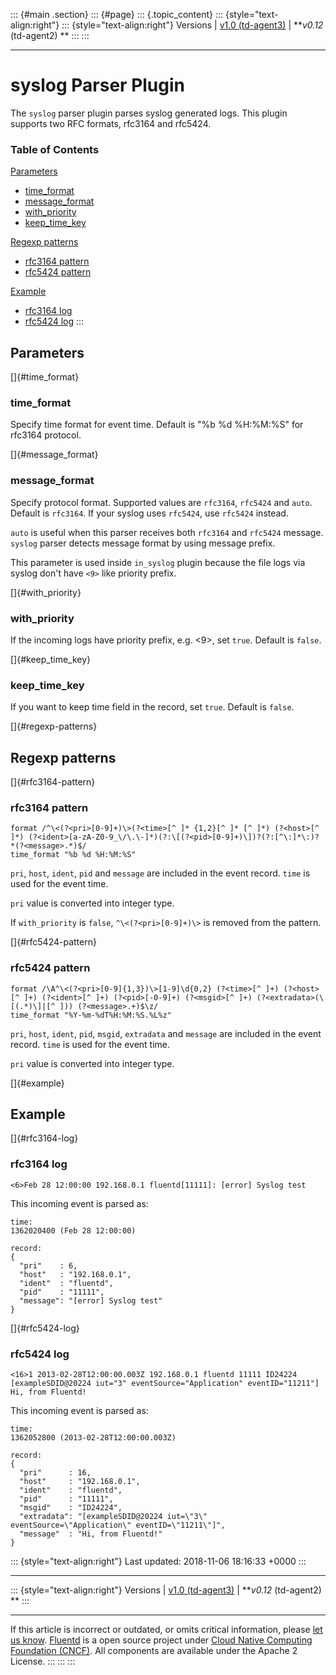 ::: {#main .section}
::: {#page}
::: {.topic_content}
::: {style="text-align:right"}
::: {style="text-align:right"}
Versions \| [v1.0 (td-agent3)](/v1.0/articles/parser_syslog) \|
***v0.12* (td-agent2) **
:::
:::

------------------------------------------------------------------------

syslog Parser Plugin
====================

The `syslog` parser plugin parses syslog generated logs. This plugin
supports two RFC formats, rfc3164 and rfc5424.


### Table of Contents

[Parameters](#parameters)

-   [time\_format](#time_format)
-   [message\_format](#message_format)
-   [with\_priority](#with_priority)
-   [keep\_time\_key](#keep_time_key)

[Regexp patterns](#regexp-patterns)

-   [rfc3164 pattern](#rfc3164-pattern)
-   [rfc5424 pattern](#rfc5424-pattern)

[Example](#example)

-   [rfc3164 log](#rfc3164-log)
-   [rfc5424 log](#rfc5424-log)
:::

Parameters
----------

[]{#time_format}

### time\_format

Specify time format for event time. Default is "%b %d %H:%M:%S" for
rfc3164 protocol.

[]{#message_format}

### message\_format

Specify protocol format. Supported values are `rfc3164`, `rfc5424` and
`auto`. Default is `rfc3164`. If your syslog uses `rfc5424`, use
`rfc5424` instead.

`auto` is useful when this parser receives both `rfc3164` and `rfc5424`
message. `syslog` parser detects message format by using message prefix.

This parameter is used inside `in_syslog` plugin because the file logs
via syslog don't have `<9>` like priority prefix.

[]{#with_priority}

### with\_priority

If the incoming logs have priority prefix, e.g. \<9\>, set `true`.
Default is `false`.

[]{#keep_time_key}

### keep\_time\_key

If you want to keep time field in the record, set `true`. Default is
`false`.

[]{#regexp-patterns}

Regexp patterns
---------------

[]{#rfc3164-pattern}

### rfc3164 pattern

``` {.CodeRay}
format /^\<(?<pri>[0-9]+)\>(?<time>[^ ]* {1,2}[^ ]* [^ ]*) (?<host>[^ ]*) (?<ident>[a-zA-Z0-9_\/\.\-]*)(?:\[(?<pid>[0-9]+)\])?(?:[^\:]*\:)? *(?<message>.*)$/
time_format "%b %d %H:%M:%S"
```

`pri`, `host`, `ident`, `pid` and `message` are included in the event
record. `time` is used for the event time.

`pri` value is converted into integer type.

If `with_priority` is `false`, `^\<(?<pri>[0-9]+)\>` is removed from the
pattern.

[]{#rfc5424-pattern}

### rfc5424 pattern

``` {.CodeRay}
format /\A^\<(?<pri>[0-9]{1,3})\>[1-9]\d{0,2} (?<time>[^ ]+) (?<host>[^ ]+) (?<ident>[^ ]+) (?<pid>[-0-9]+) (?<msgid>[^ ]+) (?<extradata>(\[(.*)\]|[^ ])) (?<message>.+)$\z/
time_format "%Y-%m-%dT%H:%M:%S.%L%z"
```

`pri`, `host`, `ident`, `pid`, `msgid`, `extradata` and `message` are
included in the event record. `time` is used for the event time.

`pri` value is converted into integer type.

[]{#example}

Example
-------

[]{#rfc3164-log}

### rfc3164 log

``` {.CodeRay}
<6>Feb 28 12:00:00 192.168.0.1 fluentd[11111]: [error] Syslog test
```

This incoming event is parsed as:

``` {.CodeRay}
time:
1362020400 (Feb 28 12:00:00)

record:
{
  "pri"    : 6,
  "host"   : "192.168.0.1",
  "ident"  : "fluentd",
  "pid"    : "11111",
  "message": "[error] Syslog test"
}
```

[]{#rfc5424-log}

### rfc5424 log

``` {.CodeRay}
<16>1 2013-02-28T12:00:00.003Z 192.168.0.1 fluentd 11111 ID24224 [exampleSDID@20224 iut="3" eventSource="Application" eventID="11211"] Hi, from Fluentd!
```

This incoming event is parsed as:

``` {.CodeRay}
time:
1362052800 (2013-02-28T12:00:00.003Z)

record:
{
  "pri"      : 16,
  "host"     : "192.168.0.1",
  "ident"    : "fluentd",
  "pid"      : "11111",
  "msgid"    : "ID24224",
  "extradata": "[exampleSDID@20224 iut=\"3\" eventSource=\"Application\" eventID=\"11211\"]",
  "message"  : "Hi, from Fluentd!"
}
```

::: {style="text-align:right"}
Last updated: 2018-11-06 18:16:33 +0000
:::

------------------------------------------------------------------------

::: {style="text-align:right"}
Versions \| [v1.0 (td-agent3)](/v1.0/articles/parser_syslog) \|
***v0.12* (td-agent2) **
:::

------------------------------------------------------------------------

If this article is incorrect or outdated, or omits critical information,
please [let us
know](https://github.com/fluent/fluentd-docs/issues?state=open).
[Fluentd](http://www.fluentd.org/) is a open source project under [Cloud
Native Computing Foundation (CNCF)](https://cncf.io/). All components
are available under the Apache 2 License.
:::
:::
:::
